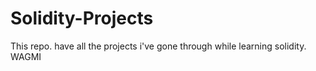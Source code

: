 # Solidity-Projects
This repo. have all the projects i've gone through while learning solidity. WAGMI
